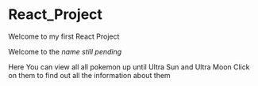 # React_Project
Welcome to my first React Project

Welcome to the *name still pending*

Here You can view all all pokemon up until Ultra Sun and Ultra Moon
Click on them to find out all the information about them
